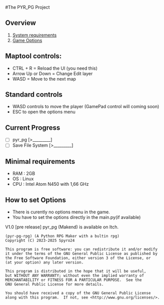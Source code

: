 #The PYR_PG Project
## Overview

1. [System requirements](#minimal-requirements)
2. [Game Options](#how-to-set-options)

## Maptool controls:

* CTRL + R = Reload the UI (you need this)
* Arrow Up or Down = Change Edit layer
* WASD = Move to the next map

## Standard controls

* WASD controls to move the player (GamePad control will coming soon)
* ESC to open the options menu

## Current Progress

* [ ] pyr_pg [>_________]
* [ ] Save File System [>_________]

## Minimal requirements

*  RAM : 2GB
*  OS  : Linux
*  CPU : Intel Atom N450 with 1,66 GHz

## How to set Options

* There is curently no options menu in the game.
* You have to set the options directly in the main.py(if available)

V1.0 [pre release]
pyr_pg (Makend) is available on Itch.


    (pyr-pg-rpg) (A Python RPG Maker with a bultin rpg)
    Copyright (C) 2023-2025 Spyro24

    This program is free software: you can redistribute it and/or modify
    it under the terms of the GNU General Public License as published by
    the Free Software Foundation, either version 3 of the License, or
    (at your option) any later version.

    This program is distributed in the hope that it will be useful,
    but WITHOUT ANY WARRANTY; without even the implied warranty of
    MERCHANTABILITY or FITNESS FOR A PARTICULAR PURPOSE.  See the
    GNU General Public License for more details.

    You should have received a copy of the GNU General Public License
    along with this program.  If not, see <http://www.gnu.org/licenses/>.

